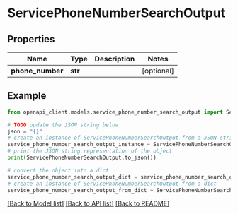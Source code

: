 # ServicePhoneNumberSearchOutput


## Properties

Name | Type | Description | Notes
------------ | ------------- | ------------- | -------------
**phone_number** | **str** |  | [optional] 

## Example

```python
from openapi_client.models.service_phone_number_search_output import ServicePhoneNumberSearchOutput

# TODO update the JSON string below
json = "{}"
# create an instance of ServicePhoneNumberSearchOutput from a JSON string
service_phone_number_search_output_instance = ServicePhoneNumberSearchOutput.from_json(json)
# print the JSON string representation of the object
print(ServicePhoneNumberSearchOutput.to_json())

# convert the object into a dict
service_phone_number_search_output_dict = service_phone_number_search_output_instance.to_dict()
# create an instance of ServicePhoneNumberSearchOutput from a dict
service_phone_number_search_output_from_dict = ServicePhoneNumberSearchOutput.from_dict(service_phone_number_search_output_dict)
```
[[Back to Model list]](../README.md#documentation-for-models) [[Back to API list]](../README.md#documentation-for-api-endpoints) [[Back to README]](../README.md)



